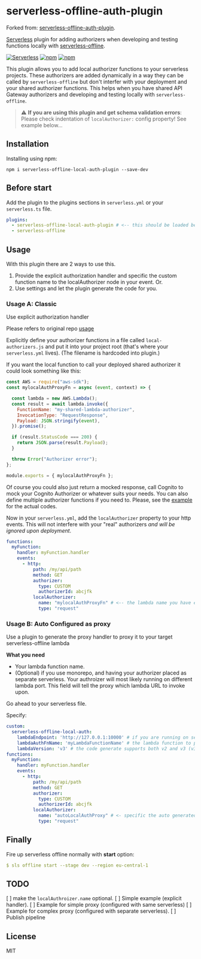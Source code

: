 # serverless-offline-auth-plugin

Forked from: [serverless-offline-auth-plugin](https://github.com/nlang/serverless-offline-local-authorizers-plugin).

[Serverless](http://www.serverless.com) plugin for adding authorizers when developing and testing
functions locally with [serverless-offline](https://github.com/dherault/serverless-offline).

[![Serverless](http://public.serverless.com/badges/v3.svg)](http://www.serverless.com)
[![npm](https://img.shields.io/npm/v/serverless-offline-local-auth-plugin.svg)](https://www.npmjs.com/package/serverless-offline-local-auth-plugin)
[![npm](https://img.shields.io/npm/l/serverless-offline-local-auth-plugin.svg)](https://www.npmjs.com/package/serverless-offline-local-auth-plugin)

This plugin allows you to add local authorizer functions to your serverless projects. These authorizers
are added dynamically in a way they can be called by `serverless-offline` but don't interfer with your
deployment and your shared authorizer functions. This helps when you have shared API Gateway authorizers
and developing and testing locally with `serverless-offline`.

> :warning: **If you are using this plugin and get schema validation errors**: Please check indentation of `localAuthorizer:` config property! See example below...

## Installation

Installing using npm:

```
npm i serverless-offline-local-auth-plugin --save-dev
```

## Before start

Add the plugin to the plugins sections in `serverless.yml` or your `serverless.ts` file.

```yaml
plugins:
  - serverless-offline-local-auth-plugin # <-- this should be loaded before serverless-offline as it uses offline's hook
  - serverless-offline
```

## Usage

With this plugin there are 2 ways to use this.

1. Provide the explicit authorization handler and specific the custom function name to the localAuthorizer node in your event. Or.
1. Use settings and let the plugin generate the code for you.

### Usage A: Classic

Use explicit authorization handler 

Please refers to original repo [usage](https://github.com/nlang/serverless-offline-local-authorizers-plugin#usage)

Explicitly define your authorizer functions in a file called `local-authorizers.js` and put it into your
project root (that's where your `serverless.yml` lives). (The filename is hardcoded into plugin.)

If you want the local function to call your deployed shared authorizer it could look something
like this:

```js
const AWS = require("aws-sdk"); 
const mylocalAuthProxyFn = async (event, context) => {

  const lambda = new AWS.Lambda();
  const result = await lambda.invoke({
    FunctionName: "my-shared-lambda-authorizer",
    InvocationType: "RequestResponse",
    Payload: JSON.stringify(event),
  }).promise();

  if (result.StatusCode === 200) {
    return JSON.parse(result.Payload);
  }

  throw Error("Authorizer error");
};

module.exports = { mylocalAuthProxyFn };
```

Of course you could also just return a mocked response, call Cognito to mock your Cognito Authorizer or
whatever suits your needs. You can also define multiple authorizer functions if you need to. Please,
see the [example](/examples/simple/README.md) for the actual codes.

Now in your `serverless.yml`, add the `localAuthorizer` property to your http events. This will not interfere
with your "real" authorizers _and will be ignored upon deployment_. 

```yaml
functions:
  myFunction:
    handler: myFunction.handler
    events:
      - http:
          path: /my/api/path
          method: GET
          authorizer:
            type: CUSTOM
            authorizerId: abcjfk
          localAuthorizer:
            name: "mylocalAuthProxyFn" # <-- the lambda name you have exported in your local-authorizers.js
            type: "request"

```

### Usage B: Auto Configured as proxy

Use a plugin to generate the proxy handler to proxy it to your target serverless-offline lambda

**What you need**

- Your lambda function name.
- (Optional) if you use monorepo, and having your authorizer placed as separate serverless. Your authroizer will most likely running on different lambda port. This field will tell the proxy which lambda URL to invoke upon.

Go ahead to your serverless file.

Specify:

```yaml
custom:
  serverless-offline-local-auth:
    lambdaEndpoint: 'http://127.0.0.1:10000' # if you are running on separate lambda
    lambdaAuthFnName: 'myLambdaFunctionName' # the lambda function to proxy to
    lambdaVersion: 'v3' # the code generate supports both v2 and v3 (v3 is default)
functions:
  myFunction:
    handler: myFunction.handler
    events:
      - http:
          path: /my/api/path
          method: GET
          authorizer:
            type: CUSTOM
            authorizerId: abcjfk
          localAuthorizer:
            name: "autoLocalAuthProxy" # <- specific the auto generated function name here
            type: "request"
```

## Finally 

Fire up serverless offline normally with **start** option:

```yaml
$ sls offline start --stage dev --region eu-central-1
```

## TODO

[ ] make the `localAuthroizer.name` optional.
[ ] Simple example (explicit handler).
[ ] Example for simple proxy (configured with same serverless)
[ ] Example for complex proxy (configured with separate serverless).
[ ] Publish pipeline

## License

MIT
